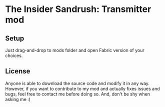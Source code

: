 # The Insider Sandrush: Transmitter mod
## Setup

Just drag-and-drop to mods folder and open Fabric version of your choices.

## License
Anyone is able to download the source code and modify it in any way. However, if you want to contribute to my mod and actually fixes issues and bugs, feel free to contact me before doing so. And, don't be shy when asking me :) 
